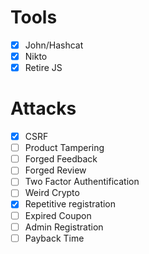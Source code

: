 # Tools
- [x] John/Hashcat
- [x] Nikto
- [x] Retire JS

# Attacks
- [x] CSRF
- [ ] Product Tampering
- [ ] Forged Feedback
- [ ] Forged Review
- [ ] Two Factor Authentification
- [ ] Weird Crypto
- [x] Repetitive registration
- [ ] Expired Coupon
- [ ] Admin Registration
- [ ] Payback Time
